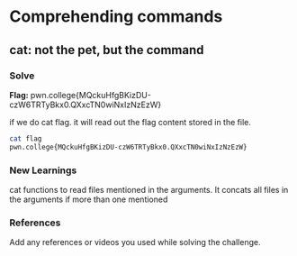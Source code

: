# Comprehending commands

## cat: not the pet, but the command



### Solve
**Flag:** pwn.college{MQckuHfgBKizDU-czW6TRTyBkx0.QXxcTN0wiNxIzNzEzW}


if we do cat flag. it will read out the flag content stored in the file.

```bash
cat flag
pwn.college{MQckuHfgBKizDU-czW6TRTyBkx0.QXxcTN0wiNxIzNzEzW}
```

### New Learnings
cat functions to read files mentioned in the arguments. It concats all files in the arguments if more than one mentioned

### References 
Add any references or videos you used while solving the challenge.
